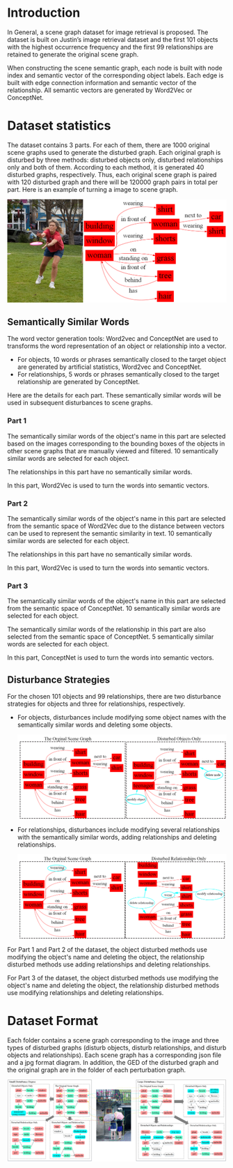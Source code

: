 # Introduction

In General, a scene graph dataset for image retrieval is proposed. The dataset is built on Justin’s image retrieval dataset and the first 101 objects with the highest occurrence frequency and the first 99 relationships are retained to generate the original scene graph.

When constructing the scene semantic graph, each node is built with node index and semantic vector of the corresponding object labels. Each edge is built with edge connection information and semantic vector of the relationship. All semantic vectors are generated by Word2Vec or ConceptNet. 

# Dataset statistics

The dataset contains 3 parts. For each of them, there are 1000 original scene graphs used to generate the disturbed graph. Each original graph is disturbed by three methods: disturbed objects only, disturbed relationships only and both of them. According to each method, it is generated 40 disturbed graphs, respectively. Thus, each original scene graph is paired with 120 disturbed graph and there will be 120000 graph pairs in total per part. Here is an example of turning a image to scene graph.

![](res/example.png)

## Semantically Similar Words

The word vector generation tools: Word2vec and ConceptNet are used to transforms the word representation of an object or relationship into a vector.

- For objects, 10 words or phrases semantically closed to the target object are generated by artificial statistics, Word2vec and ConceptNet.
- For relationships, 5 words or phrases semantically closed to the target relationship are generated by ConceptNet.

Here are the details for each part. These semantically similar words will be used in subsequent disturbances to scene graphs.

### Part 1

The semantically similar words of the object's name in this part are selected based on the images corresponding to the bounding boxes of the objects in other scene graphs that are manually viewed and filtered. 10 semantically similar words are selected for each object.

The relationships in this part have no semantically similar words.

In this part, Word2Vec is used to turn the words into semantic vectors.

### Part 2

The semantically similar words of the object's name in this part are selected from the semantic space of Word2Vec due to the distance between vectors can be used to represent the semantic similarity in text. 10 semantically similar words are selected for each object.

The relationships in this part have no semantically similar words.

In this part, Word2Vec is used to turn the words into semantic vectors.

### Part 3

The semantically similar words of the object's name in this part are selected from the semantic space of ConceptNet. 10 semantically similar words are selected for each object.

The semantically similar words of the relationship in this part are also selected from the semantic space of ConceptNet. 5 semantically similar words are selected for each object. 

In this part, ConceptNet is used to turn the words into semantic vectors.

## Disturbance Strategies

For the chosen 101 objects and 99 relationships, there are two disturbance strategies for objects and three for relationships, respectively.

- For objects, disturbances include modifying some object names with the semantically similar words and deleting some objects.

  ![](res/obj_only.png)

- For relationships, disturbances include modifying several relationships with the semantically similar words, adding relationships and deleting relationships. 

  ![](res/rela_only.png)

For Part 1 and Part 2 of the dataset, the object disturbed methods use modifying the object's name and deleting the object, the relationship disturbed methods use adding relationships and deleting relationships.

For Part 3 of the dataset, the object disturbed methods use modifying the object's name and deleting the object, the relationship disturbed methods use modifying relationships and deleting relationships.



# Dataset Format

Each folder contains a scene graph corresponding to the image and three types of disturbed graphs (disturb objects, disturb relationships, and disturb objects and relationships). Each scene graph has a corresponding json file and a jpg format diagram. In addition, the GED of the disturbed graph and the original graph are in the folder of each perturbation graph.


![](res/main_figure_1.jpg)
